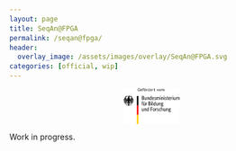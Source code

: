 ```yaml
---
layout: page
title: SeqAn@FPGA
permalink: /seqan@fpga/
header:
  overlay_image: /assets/images/overlay/SeqAn@FPGA.svg
categories: [official, wip]
---
```


<style>
    .page-header {
    background-size: contain;
}
</style>

<img src="/assets/images/icons/BMBF.svg" style="display: flex; margin-left: auto; margin-right: auto; width: 20%;">

Work in progress.
